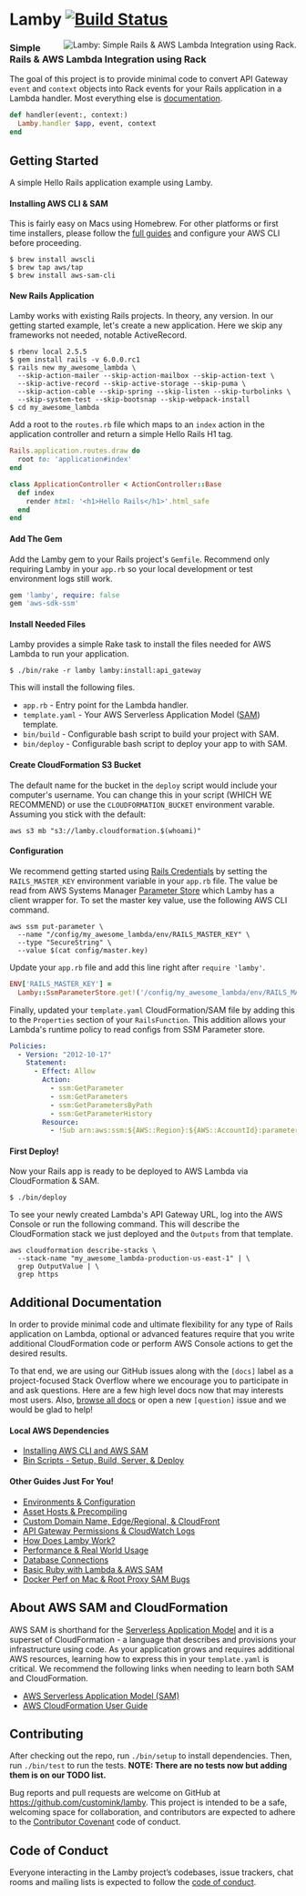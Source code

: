 
# Lamby [![Build Status](https://travis-ci.org/customink/lamby.svg?branch=master)](https://travis-ci.org/customink/lamby)

<img src="https://user-images.githubusercontent.com/2381/54278425-af365680-4568-11e9-972a-6b73e0a44bb5.jpg" alt="Lamby: Simple Rails & AWS Lambda Integration using Rack." align="right" /><h3>Simple Rails & AWS Lambda Integration using Rack</h3>

The goal of this project is to provide minimal code to convert API Gateway `event` and `context` objects into Rack events for your Rails application in a Lambda handler. Most everything else is [documentation](https://github.com/customink/lamby/issues?q=is%3Aissue+is%3Aopen+label%3Adocs+sort%3Acreated-asc).

```ruby
def handler(event:, context:)
  Lamby.handler $app, event, context
end
```


## Getting Started

A simple Hello Rails application example using Lamby.

#### Installing AWS CLI & SAM

This is fairly easy on Macs using Homebrew. For other platforms or first time installers, please follow the [full guides](https://github.com/customink/lamby/issues/18) and configure your AWS CLI before proceeding.

```shell
$ brew install awscli
$ brew tap aws/tap
$ brew install aws-sam-cli
```

#### New Rails Application

Lamby works with existing Rails projects. In theory, any version. In our getting started example, let's create a new application. Here we skip any frameworks not needed, notable ActiveRecord.

```shell
$ rbenv local 2.5.5
$ gem install rails -v 6.0.0.rc1
$ rails new my_awesome_lambda \
  --skip-action-mailer --skip-action-mailbox --skip-action-text \
  --skip-active-record --skip-active-storage --skip-puma \
  --skip-action-cable --skip-spring --skip-listen --skip-turbolinks \
  --skip-system-test --skip-bootsnap --skip-webpack-install
$ cd my_awesome_lambda
```

Add a root to the `routes.rb` file which maps to an `index` action in the application controller and return a simple Hello Rails H1 tag.

```ruby
Rails.application.routes.draw do
  root to: 'application#index'
end

class ApplicationController < ActionController::Base
  def index
    render html: '<h1>Hello Rails</h1>'.html_safe
  end
end
```

#### Add The Gem

Add the Lamby gem to your Rails project's `Gemfile`. Recommend only requiring Lamby in your `app.rb` so your local development or test environment logs still work.

```ruby
gem 'lamby', require: false
gem 'aws-sdk-ssm'
```

#### Install Needed Files

Lamby provides a simple Rake task to install the files needed for AWS Lambda to run your application.

```shell
$ ./bin/rake -r lamby lamby:install:api_gateway
```

This will install the following files.

* `app.rb` - Entry point for the Lambda handler.
* `template.yaml` - Your AWS Serverless Application Model ([SAM](https://github.com/awslabs/serverless-application-model/blob/master/versions/2016-10-31.md)) template.
* `bin/build` - Configurable bash script to build your project with SAM.
* `bin/deploy` - Configurable bash script to deploy your app to with SAM.

#### Create CloudFormation S3 Bucket

The default name for the bucket in the `deploy` script would include your computer's username. You can change this in your script (WHICH WE RECOMMEND) or use the `CLOUDFORMATION_BUCKET` environment varable. Assuming you stick with the default:

```shell
aws s3 mb "s3://lamby.cloudformation.$(whoami)"
```

#### Configuration

We recommend getting started using [Rails Credentials](https://guides.rubyonrails.org/security.html#environmental-security) by setting the `RAILS_MASTER_KEY` environment variable in your `app.rb` file. The value be read from AWS Systems Manager [Parameter Store](https://docs.aws.amazon.com/systems-manager/latest/userguide/systems-manager-paramstore.html) which Lamby has a client wrapper for. To set the master key value, use the following AWS CLI command.

```shell
aws ssm put-parameter \
  --name "/config/my_awesome_lambda/env/RAILS_MASTER_KEY" \
  --type "SecureString" \
  --value $(cat config/master.key)
```

Update your `app.rb` file and add this line right after `require 'lamby'`.

```ruby
ENV['RAILS_MASTER_KEY'] =
  Lamby::SsmParameterStore.get!('/config/my_awesome_lambda/env/RAILS_MASTER_KEY')
```

Finally, updated your `template.yaml` CloudFormation/SAM file by adding this to the `Properties` section of your `RailsFunction`. This addition allows your Lambda's runtime policy to read configs from SSM Parameter store.

```yaml
Policies:
  - Version: "2012-10-17"
    Statement:
      - Effect: Allow
        Action:
          - ssm:GetParameter
          - ssm:GetParameters
          - ssm:GetParametersByPath
          - ssm:GetParameterHistory
        Resource:
          - !Sub arn:aws:ssm:${AWS::Region}:${AWS::AccountId}:parameter/config/my_awesome_lambda/*
```

#### First Deploy!

Now your Rails app is ready to be deployed to AWS Lambda via CloudFormation & SAM.

```shell
$ ./bin/deploy
```

To see your newly created Lambda's API Gateway URL, log into the AWS Console or run the following command. This will describe the CloudFormation stack we just deployed and the `Outputs` from that template.

```shell
aws cloudformation describe-stacks \
  --stack-name "my_awesome_lambda-production-us-east-1" | \
  grep OutputValue | \
  grep https
```


## Additional Documentation

In order to provide minimal code and ultimate flexibility for any type of Rails application on Lambda, optional or advanced features require that you write additional CloudFormation code or perform AWS Console actions to get the desired results.

To that end, we are using our GitHub issues along with the `[docs]` label as a project-focused Stack Overflow where we encourage you to participate in and ask questions. Here are a few high level docs now that may interests most users. Also, [browse all docs](https://github.com/customink/lamby/issues?q=is%3Aissue+is%3Aopen+label%3Adocs) or open a new `[question]` issue and we would be glad to help!

#### Local AWS Dependencies

* [Installing AWS CLI and AWS SAM](https://github.com/customink/lamby/issues/18)
* [Bin Scripts - Setup, Build, Server, & Deploy](https://github.com/customink/lamby/issues/17)

#### Other Guides Just For You!

* [Environments & Configuration](https://github.com/customink/lamby/issues/28)
* [Asset Hosts & Precompiling](https://github.com/customink/lamby/issues/29)
* [Custom Domain Name, Edge/Regional, & CloudFront](https://github.com/customink/lamby/issues/10)
* [API Gateway Permissions & CloudWatch Logs](https://github.com/customink/lamby/issues/6)
* [How Does Lamby Work?](https://github.com/customink/lamby/issues/12)
* [Performance & Real World Usage](https://github.com/customink/lamby/issues/16)
* [Database Connections](https://github.com/customink/lamby/issues/13)
* [Basic Ruby with Lambda & AWS SAM](https://github.com/customink/lamby/issues/14)
* [Docker Perf on Mac & Root Proxy SAM Bugs](https://github.com/customink/lamby/issues/15)


## About AWS SAM and CloudFormation

AWS SAM is shorthand for the [Serverless Application Model](https://github.com/awslabs/serverless-application-model) and it is a superset of CloudFormation - a language that describes and provisions your infrastructure using code. As your application grows and requires additional AWS resources, learning how to express this in your `template.yaml` is critical. We recommend the following links when needing to learn both SAM and CloudFormation.

* [AWS Serverless Application Model (SAM)](https://github.com/awslabs/serverless-application-model/blob/master/versions/2016-10-31.md)
* [AWS CloudFormation User Guide](https://docs.aws.amazon.com/AWSCloudFormation/latest/UserGuide/Welcome.html)


## Contributing

After checking out the repo, run `./bin/setup` to install dependencies. Then, run `./bin/test` to run the tests. **NOTE: There are no tests now but adding them is on our TODO list.**

Bug reports and pull requests are welcome on GitHub at https://github.com/customink/lamby. This project is intended to be a safe, welcoming space for collaboration, and contributors are expected to adhere to the [Contributor Covenant](http://contributor-covenant.org) code of conduct.


## Code of Conduct

Everyone interacting in the Lamby project’s codebases, issue trackers, chat rooms and mailing lists is expected to follow the [code of conduct](https://github.com/customink/lamby/blob/master/CODE_OF_CONDUCT.md).
